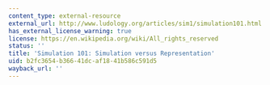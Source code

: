```yaml
---
content_type: external-resource
external_url: http://www.ludology.org/articles/sim1/simulation101.html
has_external_license_warning: true
license: https://en.wikipedia.org/wiki/All_rights_reserved
status: ''
title: 'Simulation 101: Simulation versus Representation'
uid: b2fc3654-b366-41dc-af18-41b586c591d5
wayback_url: ''
---
```

